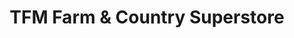 ---
title: "TFM Farm & Country Superstore"
url: /bromsgrove/tfm-farm-and-country-superstore/
shop: shop
---